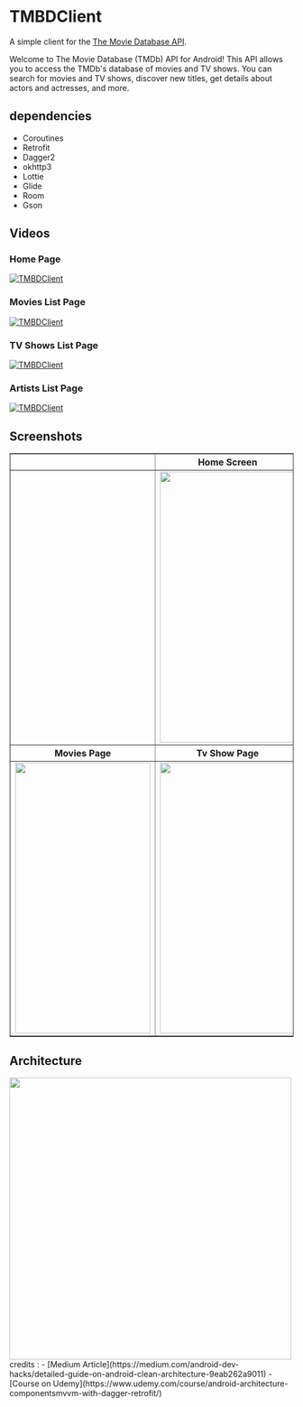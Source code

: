 # TMBDClient

A simple client for the [The Movie Database API](https://www.themoviedb.org/documentation/api).

Welcome to The Movie Database (TMDb) API for Android!
This API allows you to access the TMDb's database of movies and TV shows. You can search for movies and TV shows, discover new titles, get details about actors and actresses, and more.

## dependencies
- Coroutines
- Retrofit
- Dagger2
- okhttp3
- Lottie
- Glide
- Room
- Gson

## Videos
### Home Page
    
[![TMBDClient](https://videoapi-muybridge.vimeocdn.com/animated-thumbnails/image/c009705d-ac81-4e87-a05a-0420db666e61.gif?ClientID=vimeo-core-prod&Date=1672286776&Signature=4d51e77e54f3ad6cee1ecbd7d6ff08689d7a4db7)](https://videoapi-muybridge.vimeocdn.com/animated-thumbnails/image/c009705d-ac81-4e87-a05a-0420db666e61.gif?ClientID=vimeo-core-prod&Date=1672286776&Signature=4d51e77e54f3ad6cee1ecbd7d6ff08689d7a4db7 "Home")

### Movies List Page
    
[![TMBDClient](https://videoapi-muybridge.vimeocdn.com/animated-thumbnails/image/79a2dc8c-028e-4a64-afb6-e5d70b8729fb.gif?ClientID=vimeo-core-prod&Date=1672287545&Signature=e27206c3824ce95c7f189713a85c927372ca4360)](https://videoapi-muybridge.vimeocdn.com/animated-thumbnails/image/79a2dc8c-028e-4a64-afb6-e5d70b8729fb.gif?ClientID=vimeo-core-prod&Date=1672287545&Signature=e27206c3824ce95c7f189713a85c927372ca4360 "Movies")

### TV Shows List Page
    
[![TMBDClient](https://videoapi-muybridge.vimeocdn.com/animated-thumbnails/image/0d0e6364-a494-488d-9a16-259b4e39eec7.gif?ClientID=vimeo-core-prod&Date=1672287592&Signature=3196be87e5dbc08db11961b2df610735b66ede5f)](https://videoapi-muybridge.vimeocdn.com/animated-thumbnails/image/0d0e6364-a494-488d-9a16-259b4e39eec7.gif?ClientID=vimeo-core-prod&Date=1672287592&Signature=3196be87e5dbc08db11961b2df610735b66ede5f "Tv_Show")

### Artists List Page
    
[![TMBDClient](https://videoapi-muybridge.vimeocdn.com/animated-thumbnails/image/bf9796b4-f042-44e7-9e17-6ac4257c0968.gif?ClientID=vimeo-core-prod&Date=1672288076&Signature=6220f3eadb2184e56a5768b141faf6989189c8eb)](https://videoapi-muybridge.vimeocdn.com/animated-thumbnails/image/bf9796b4-f042-44e7-9e17-6ac4257c0968.gif?ClientID=vimeo-core-prod&Date=1672288076&Signature=6220f3eadb2184e56a5768b141faf6989189c8eb "Artists")


## Screenshots

<table border="1">
    <tr>
        <th> </th>
        <th> Home Screen </th>
        <th> </th>
    </tr>
    <tr>
        <td> </td>
        <td> <img src="https://i.imgur.com/nTUronK.png" width=240 height=480 /></td>
        <td> </td>
    </tr>
    <tr>
        <th> Movies Page </th>
        <th> Tv Show Page </th>
        <th> Artist Screen </th>
    </tr>
    <tr>
        <td> <img src="https://i.imgur.com/qAgLTgt.png" width=240 height=480 /></td>
        <td> <img src="https://i.imgur.com/E8SVBID.png" width=240 height=480 /></td>
        <td> <img src="https://i.imgur.com/da3QDZ9.png" width=240 height=480 /></td>
    </tr>
</table>

## Architecture
<img src="https://i.imgur.com/v5EiM83.jpg" width="500">
credits : 
- [Medium Article](https://medium.com/android-dev-hacks/detailed-guide-on-android-clean-architecture-9eab262a9011)
- [Course on Udemy](https://www.udemy.com/course/android-architecture-componentsmvvm-with-dagger-retrofit/)
